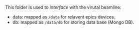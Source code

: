 This folder is used to _interface_ with the virutal beamline:

* data: mapped as `/data` for relavent epics devices.
* db: mapped as `/data/db` for storing data base (Mongo DB).